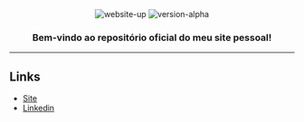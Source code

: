 <div align="center">
<img alt="website-up" src="https://img.shields.io/website?url=https%3A%2F%2Fless14.github.io%2Fwebsite%2F">
<img alt="version-alpha" src="https://img.shields.io/badge/Version-Alpha-orange">
<h3>Bem-vindo ao repositório oficial do meu site pessoal!</h3>

<hr>
</div>
<h2>Links</h2>
<ul class="links">
<li><a href="https://less14.github.io/website/" target="_blank">Site</a></li>
<li><a href="https://www.linkedin.com/in/felipe-maciel-56b594270/" target="_blank">Linkedin</a></li>
</ul>
